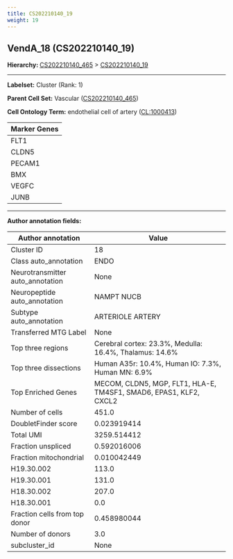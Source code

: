 ```yaml
---
title: CS202210140_19
weight: 19
---
```

## VendA_18 (CS202210140_19)
<b>Hierarchy: </b>
[CS202210140_465](https://purl.brain-bican.org/taxonomy/CS202210140#CS202210140_465) >
[CS202210140_19](https://purl.brain-bican.org/taxonomy/CS202210140#CS202210140_19)

---


**Labelset:** Cluster (Rank: 1)

**Parent Cell Set:** Vascular ([CS202210140_465](https://purl.brain-bican.org/taxonomy/CS202210140#CS202210140_465))



**Cell Ontology Term:**  endothelial cell of artery ([CL:1000413](https://www.ebi.ac.uk/ols/ontologies/cl/terms?obo_id=CL:1000413)) 

[MARKER GENES.]: #


| Marker Genes |
|--------------|
|FLT1|
|CLDN5|
|PECAM1|
|BMX|
|VEGFC|
|JUNB|

---

[TRANSFERRED ANNOTATIONS.]: #


[AUTHOR ANNOTATION FIELDS.]: #


**Author annotation fields:**

| Author annotation | Value |
|-------------------|-------|
|Cluster ID|18|
|Class auto_annotation|ENDO|
|Neurotransmitter auto_annotation|None|
|Neuropeptide auto_annotation|NAMPT NUCB|
|Subtype auto_annotation|ARTERIOLE ARTERY|
|Transferred MTG Label|None|
|Top three regions|Cerebral cortex: 23.3%, Medulla: 16.4%, Thalamus: 14.6%|
|Top three dissections|Human A35r: 10.4%, Human IO: 7.3%, Human MN: 6.9%|
|Top Enriched Genes|MECOM, CLDN5, MGP, FLT1, HLA-E, TM4SF1, SMAD6, EPAS1, KLF2, CXCL2|
|Number of cells|451.0|
|DoubletFinder score|0.023919414|
|Total UMI|3259.514412|
|Fraction unspliced|0.592016006|
|Fraction mitochondrial|0.010042449|
|H19.30.002|113.0|
|H19.30.001|131.0|
|H18.30.002|207.0|
|H18.30.001|0.0|
|Fraction cells from top donor|0.458980044|
|Number of donors|3.0|
|subcluster_id|None|
